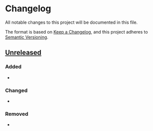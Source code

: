 # Changelog

All notable changes to this project will be documented in this file.

The format is based on [Keep a Changelog](https://keepachangelog.com/en/1.1.0/),
and this project adheres to [Semantic Versioning](https://semver.org/spec/v2.0.0.html).


## [Unreleased]

### Added

  * 

### Changed

  * 

### Removed

  * 


[Unreleased]: https://github.com/ericsizemore/phpunit-coverage-check/master